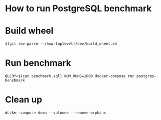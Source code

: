 # How to run PostgreSQL benchmark

# Build wheel

```
$(git rev-parse --show-toplevel)/dev/build_wheel.sh
```

# Run benchmark

```
QUERY=$(cat benchmark.sql) NUM_RUNS=1000 docker-compose run postgres-benchmark
```

# Clean up

```
docker-compose down --volumes --remove-orphans
```
